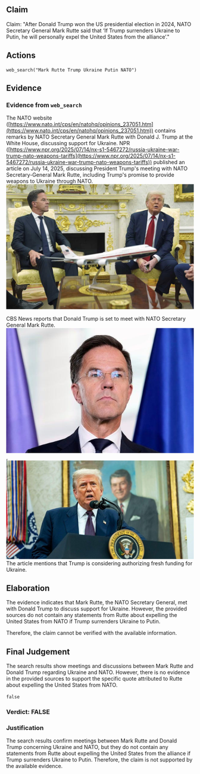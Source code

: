 ## Claim
Claim: "After Donald Trump won the US presidential election in 2024, NATO Secretary General Mark Rutte said that ‘If Trump surrenders Ukraine to Putin, he will personally expel the United States from the alliance’."

## Actions
```
web_search("Mark Rutte Trump Ukraine Putin NATO")
```

## Evidence
### Evidence from `web_search`
The NATO website ([https://www.nato.int/cps/en/natohq/opinions_237051.htm](https://www.nato.int/cps/en/natohq/opinions_237051.htm)) contains remarks by NATO Secretary General Mark Rutte with Donald J. Trump at the White House, discussing support for Ukraine. NPR ([https://www.npr.org/2025/07/14/nx-s1-5467272/russia-ukraine-war-trump-nato-weapons-tariffs](https://www.npr.org/2025/07/14/nx-s1-5467272/russia-ukraine-war-trump-nato-weapons-tariffs)) published an article on July 14, 2025, discussing President Trump's meeting with NATO Secretary-General Mark Rutte, including Trump's promise to provide weapons to Ukraine through NATO. ![image 1883](media/2025-08-07_19-17-1754594256-886526.jpg)

CBS News reports that Donald Trump is set to meet with NATO Secretary General Mark Rutte. ![image 1889](media/2025-08-07_19-17-1754594277-341658.jpg), ![image 1893](media/2025-08-07_19-17-1754594279-939374.jpg) The article mentions that Trump is considering authorizing fresh funding for Ukraine.


## Elaboration
The evidence indicates that Mark Rutte, the NATO Secretary General, met with Donald Trump to discuss support for Ukraine. However, the provided sources do not contain any statements from Rutte about expelling the United States from NATO if Trump surrenders Ukraine to Putin.

Therefore, the claim cannot be verified with the available information.


## Final Judgement
The search results show meetings and discussions between Mark Rutte and Donald Trump regarding Ukraine and NATO. However, there is no evidence in the provided sources to support the specific quote attributed to Rutte about expelling the United States from NATO.

`false`

### Verdict: FALSE

### Justification
The search results confirm meetings between Mark Rutte and Donald Trump concerning Ukraine and NATO, but they do not contain any statements from Rutte about expelling the United States from the alliance if Trump surrenders Ukraine to Putin. Therefore, the claim is not supported by the available evidence.

